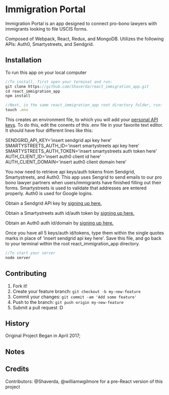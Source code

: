 # Immigration Portal


Immigration Portal is an app designed to connect pro-bono lawyers with immigrants looking to file USCIS forms.

Composed of Webpack, React, Redux, and MongoDB. Utilizes the following APIs: Auth0, Smartystreets, and Sendgrid.

## Installation

To run this app on your local computer

```javascript
//To install, first open your terminal and run:
git clone https://github.com/Shaverda/react_immigration_app.git
cd react_immigration_app
npm install

//Next, in the same react_immigration_app root directory folder, run:
touch .env
```

This creates an environment file, to which you will add your [personal API keys](https://en.wikipedia.org/wiki/Application_programming_interface_key). To do this, edit the conents of this .env file in your favorite text editor. It should have four different lines like this:

SENDGRID_API_KEY='insert sendgrid api key here'
SMARTYSTREETS_AUTH_ID='insert smartystreets api key here'
SMARTYSTREETS_AUTH_TOKEN='insert smartystreets auth token here'
AUTH_CLIENT_ID='insert auth0 client id here'
AUTH_CLIENT_DOMAIN='insert auth0 client domain here'

You now need to retrieve api keys/auth tokens from Sendgrid, Smartystreets, and Auth0. This app uses Sengrid to send emails to our pro bono lawyer partners when users/immigrants have finished filling out their forms. Smartystreets is used to validate that addresses are entered properly. Auth0 is used for Google logins. 

Obtain a Sendgrid API key by [signing up here.](https://app.sendgrid.com/signup?id=71713987-9f01-4dea-b3d4-8d0bcd9d53ed&co=true)

Obtain a Smartystreets auth id/auth token by [signing up here.](https://smartystreets.com/signup)

Obtain an Auth0 auth id/domain by [signing up here.](https://auth0.com/signup)

Once you have all 5 keys/auth id/tokens, type them within the single quotes marks in place of 'insert sendgrid api key here'. Save this file, and go back to your terminal within the root react_immigration_app directory. 
```javascript
//To start your server
node server

```

## Contributing

1. Fork it!
2. Create your feature branch: `git checkout -b my-new-feature`
3. Commit your changes: `git commit -am 'Add some feature'`
4. Push to the branch: `git push origin my-new-feature`
5. Submit a pull request :D

## History

Original Project Began in April 2017;

## Notes 


## Credits

Contributors: @Shaverda, @williamwgilmore for a pre-React version of this project